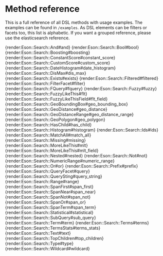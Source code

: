# Method reference

This is a full reference of all DSL methods with usage examples. The examples
can be found in `/examples`. As DSL elements can be filters or facets too, this list is alphabetic. If you want a grouped reference, please use the
elasticsearch reference.

{render:Eson::Search::And#and}
{render:Eson::Search::Bool#bool}
{render:Eson::Search::Boosting#boosting}
{render:Eson::Search::ConstantScore#constant_score}
{render:Eson::Search::CustomScore#custom_score}
{render:Eson::Search::DateHistogram#date_histogram}
{render:Eson::Search::DisMax#dis_max}
{render:Eson::Search::Exists#exists}
{render:Eson::Search::Filtered#filtered}
{render:Eson::Search::FilterFacet#filter}
{render:Eson::Search::FQuery#fquery}
{render:Eson::Search::Fuzzy#fuzzy}
{render:Eson::Search::FuzzyLikeThis#flt}
{render:Eson::Search::FuzzyLikeThisField#flt_field}
{render:Eson::Search::GeoBoundingBox#geo_bounding_box}
{render:Eson::Search::GeoDistance#geo_distance}
{render:Eson::Search::GeoDistanceRange#geo_distance_range}
{render:Eson::Search::GeoPolygon#geo_polygon}
{render:Eson::Search::HasChild#has_child}
{render:Eson::Search::Histogram#histogram}
{render:Eson::Search::Ids#ids}
{render:Eson::Search::MatchAll#match_all}
{render:Eson::Search::Missing#missing}
{render:Eson::Search::MoreLikeThis#mlt}
{render:Eson::Search::MoreLikeThis#mlt_field}
{render:Eson::Search::Nested#nested}
{render:Eson::Search::Not#not}
{render:Eson::Search::NumericRange#numeric_range}
{render:Eson::Search::Or#or}
{render:Eson::Search::Prefix#prefix}
{render:Eson::Search::QueryFacet#query}
{render:Eson::Search::QuerySting#query_string}
{render:Eson::Search::Range#range}
{render:Eson::Search::SpanFirst#span_first}
{render:Eson::Search::SpanNear#span_near}
{render:Eson::Search::SpanNot#span_not}
{render:Eson::Search::SpanOr#span_or}
{render:Eson::Search::SpanTerm#span_term}
{render:Eson::Search::Statistical#statistical}
{render:Eson::Search::SubQuery#sub_query}
{render:Eson::Search::Term#term}
{render:Eson::Search::Terms#terms}
{render:Eson::Search::TermsStats#terms_stats}
{render:Eson::Search::Text#text}
{render:Eson::Search::TopChildren#top_children}
{render:Eson::Search::Type#type}
{render:Eson::Search::Wildcard#wildcard}